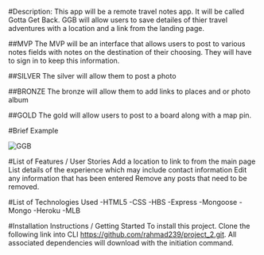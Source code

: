#Description: 
This app will be a remote travel notes app. It  will be called Gotta Get Back. GGB will allow users to save detailes of thier travel adventures with a location and a link from the landing page. 

##MVP
The MVP will be an interface that allows users to post to various notes fields with notes on the destination of their choosing. They will have to sign in to keep this information. 

##SILVER
The silver will allow them to post a photo

##BRONZE
The bronze will allow them to add links to places and or photo album 

##GOLD
The gold will allow users to post to a board along with a map pin.

#Brief Example

![GGB](GGB.png)

#List of Features / User Stories
Add a location to link to from the main page
List details of the experience which may include contact information
Edit any information that has been entered
Remove any posts that need to be removed. 

#List of Technologies Used
-HTML5
-CSS
-HBS
-Express 
-Mongoose
-Mongo
-Heroku 
-MLB

#Installation Instructions / Getting Started
To install this project. Clone the following link into CLI https://github.com/rahmad239/project_2.git. All associated dependencies will download with the initiation command. 


